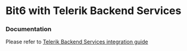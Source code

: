 # Bit6 with Telerik Backend Services

### Documentation

Please refer to [Telerik Backend Services integration guide](http://docs.bit6.com/guides/int-telerik/)
